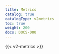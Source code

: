 ```yaml
---
title: Metrics
catalog: true
catalogType: v2metrics
toc: true
weight: 200
docs: DOCS-000
---
```


{{< v2-metrics >}}